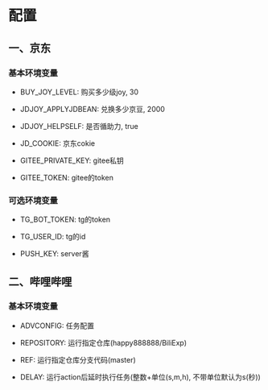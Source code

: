 # 配置

## 一、京东

### 基本环境变量

- BUY_JOY_LEVEL: 购买多少级joy, 30

- JDJOY_APPLYJDBEAN: 兑换多少京豆, 2000

- JDJOY_HELPSELF: 是否循助力, true

- JD_COOKIE: 京东cokie

- GITEE_PRIVATE_KEY: gitee私钥

- GITEE_TOKEN: gitee的token

### 可选环境变量

- TG_BOT_TOKEN: tg的token

- TG_USER_ID: tg的id

- PUSH_KEY: server酱

## 二、哔哩哔哩

### 基本环境变量

- ADVCONFIG: 任务配置

- REPOSITORY: 运行指定仓库(happy888888/BiliExp)

- REF: 运行指定仓库分支代码(master)

- DELAY: 运行action后延时执行任务(整数+单位(s,m,h), 不带单位默认为s(秒))
